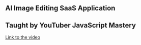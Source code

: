 ## AI Image Editing SaaS Application
## Taught by YouTuber JavaScript Mastery
[Link to the video](https://youtu.be/Ahwoks_dawU?si=6ZRTho-8p36Z3vjm)
